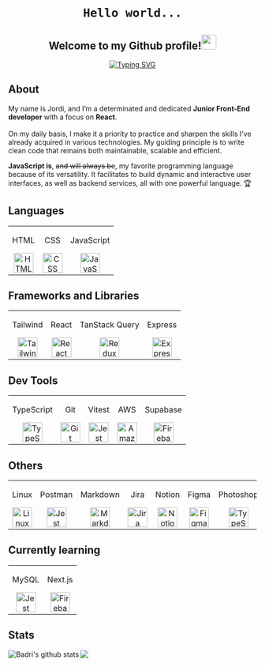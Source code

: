 <div align="center">
 <h1><code color='green'>Hello world...</code> </h1>
<h2> Welcome to my Github profile!<img src="https://github.com/abdoachhoubi/abdoachhoubi/blob/main/gifs/Hi.gif" width="30"></h2>

<p align="center">
<a href="https://git.io/typing-svg"><img src="https://readme-typing-svg.demolab.com?font=Inter+Tight&weight=500&size=44&duration=4000&pause=3000&color=FFFFFF&center=true&vCenter=true&width=820&height=100&lines=I'm+a+Junior+Front+End+Developer+%F0%9F%A7%91%F0%9F%8F%BB%E2%80%8D%F0%9F%92%BB;Always+craving+for+new+knowledge+%F0%9F%A7%A0;(and+also+ice-cream%2C+let's+be+honest...)+%F0%9F%8D%A6" alt="Typing SVG" /></a>
</p>
</div>

<h2>About</h2>


My name is Jordi, and I’m a determinated and dedicated <b>Junior Front-End developer</b> with a focus on <b>React</b>. 
<br>
<br>
On my daily basis, I make it a priority to practice and sharpen the skills I’ve already acquired in various technologies. My guiding principle is to write clean code that remains both maintainable, scalable and efficient. 
<br>

<b>JavaScript is</b>, <del>and will always be</del>, my favorite programming language because of its versatility. It facilitates to build dynamic and interactive user interfaces, as well as backend services, all with one powerful language. 🏆


<h2>Languages</h2>

<table>
  <tr>
    <td align="center">
      <p>HTML</p>
      <img src="https://skillicons.dev/icons?i=html&theme=dark" height="40px" alt="HTML" />
    </td>
    <td align="center">
      <p>CSS</p>
      <img src="https://skillicons.dev/icons?i=css&theme=dark" height="40px" alt="CSS" />
    </td>
    <td align="center">
      <p>JavaScript</p>
      <img src="https://skillicons.dev/icons?i=js&theme=dark" height="40px" alt="JavaScript" />
    </td>
  </tr>
</table>

<h2>Frameworks and Libraries</h2>

<table>
  <tr>
    <td align="center">
      <p>Tailwind</p>
      <img src="https://skillicons.dev/icons?i=tailwind&theme=light" height="40px" alt="Tailwind" />
    </td>
    <td align="center">
      <p>React</p>
      <img src="https://skillicons.dev/icons?i=react&theme=dark" height="40px" alt="React" />
    </td>
    <td align="center">
      <p>TanStack Query</p>
      <img src="https://skillicons.dev/icons?i=redux&theme=light" height="40px" alt="Redux" />
    </td>
    <td align="center">
      <p>Express</p>
      <img src="https://skillicons.dev/icons?i=express&theme=light" height="40px" alt="Express" />
    </td>
    
  </tr>
</table>

<h2>Dev Tools</h2>

<table>
  <tr>
    <td align="center">
      <p>TypeScript</p>
      <img src="https://skillicons.dev/icons?i=ts&theme=dark" height="40px" alt="TypeScript" />
    </td>
    <td align="center">
      <p>Git</p>
      <img src="https://skillicons.dev/icons?i=git&theme=dark" height="40px" alt="Git" />
    </td>
    <td align="center">
      <p>Vitest</p>
      <img src="https://skillicons.dev/icons?i=vitest&theme=dark" height="40px" alt="Jest" />
    </td>
  <td align="center">
      <p>AWS</p>
      <img src="https://skillicons.dev/icons?i=aws&theme=dark" height="40px" alt="Amazon Web Services" />
  </td>
  <td align="center">
      <p>Supabase</p>
      <img src="https://skillicons.dev/icons?i=supabase&theme=light" height="40px" alt="Firebase" />
  </td>
  </tr>
</table>

<h2>Others</h2>

<table>
  <tr>
    <td align="center">
      <p>Linux</p>
      <img src="https://skillicons.dev/icons?i=linux&theme=dark" height="40px" alt="Linux" />
    </td>
<td align="center">
      <p>Postman</p>
      <img src="https://skillicons.dev/icons?i=postman&theme=dark" height="40px" alt="Jest" />
    </td>
    <td align="center">
      <p>Markdown</p>
      <img src="https://skillicons.dev/icons?i=markdown&theme=dark" height="40px" alt="Markdown" />
    </td>
   <td align="center">
      <p>Jira</p>
      <img src="https://i.postimg.cc/T145mrg3/jira-logo-icon-147274.png" height="40px" alt="Jira" />
  </td>
    <td align="center">
      <p>Notion</p>
      <img src="https://skillicons.dev/icons?i=notion&theme=dark" height="40px" alt="Notion" />
    </td>
<td align="center">
      <p>Figma</p>
      <img src="https://skillicons.dev/icons?i=figma&theme=light" height="40px" alt="Figma" />
  </td>
    <td align="center">
      <p>Photoshop</p>
      <img src="https://skillicons.dev/icons?i=ps&theme=dark" height="40px" alt="TypeScript" />
    </td>
    
  </tr>
</table>

<h2>Currently learning</h2>

<table>
  <tr>
<td align="center">
      <p>MySQL</p>
      <img src="https://skillicons.dev/icons?i=mysql&theme=dark" height="40px" alt="Jest" />
    </td>
    <td align="center">
      <p>Next.js</p>
      <img src="https://skillicons.dev/icons?i=nextjs&theme=light" height="40px" alt="Firebase" />
    </td>
  </tr>
</table>


<h2>Stats</h2>

<div align="justify">
  <a href="https://github.com/anuraghazra/github-readme-stats">
  <img align="left" src="https://github-readme-stats.anuraghazra1.vercel.app/api?username=codingjordi&show_icons=true&include_all_commits=true&theme=onedark" alt="Badri's github stats" />
</a>

<a href="https://github.com/anuraghazra/github-readme-stats">
  <!-- Change the `github-readme-stats.anuraghazra1.vercel.app` to `github-readme-stats.vercel.app`  -->
  <img align="left" src="https://github-readme-stats.anuraghazra1.vercel.app/api/top-langs/?username=codingjordi&layout=compact&theme=onedark" />
</a>
  
</div>


<!--
**codingjordi/codingjordi** is a ✨ _special_ ✨ repository because its `README.md` (this file) appears on your GitHub profile.

Here are some ideas to get you started:

- 🔭 I’m currently working on ...
- 🌱 I’m currently learning ...
- 👯 I’m looking to collaborate on ...
- 🤔 I’m looking for help with ...
- 💬 Ask me about ...
- 📫 How to reach me: ...
- 😄 Pronouns: ...
- ⚡ Fun fact: ...
- +ç

-->

